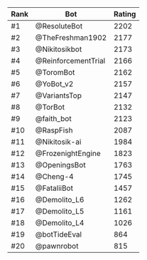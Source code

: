 Rank|Bot|Rating
---|---|---
#1|@ResoluteBot|2202
#2|@TheFreshman1902|2177
#3|@Nikitosikbot|2173
#4|@ReinforcementTrial|2166
#5|@ToromBot|2162
#6|@YoBot_v2|2157
#7|@VariantsTop|2147
#8|@TorBot|2132
#9|@faith_bot|2123
#10|@RaspFish|2087
#11|@Nikitosik-ai|1984
#12|@FrozenightEngine|1823
#13|@OpeningsBot|1763
#14|@Cheng-4|1745
#15|@FataliiBot|1457
#16|@Demolito_L6|1262
#17|@Demolito_L5|1161
#18|@Demolito_L4|1026
#19|@botTideEval|864
#20|@pawnrobot|815

